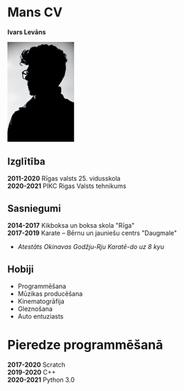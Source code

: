 # Mans CV
**Ivars Levāns**  

<img src="images/cv.jpeg" width=150>

## Izglītība
**2011-2020** Rīgas valsts 25. vidusskola  
**2020-2021** PIKC Rigas Valsts tehnikums  

## Sasniegumi
**2014-2017** Kikboksa un boksa skola "Rīga"  
**2017-2019** Karate – Bērnu un jauniešu centrs "Daugmale"  
- *Atestāts Okinavas Godžju-Rju Karatē-do uz 8 kyu*  

## Hobiji
- Programmēšana
- Mūzikas producēšana
- Kinematogrāfija
- Gleznošana
- Auto entuziasts

# Pieredze programmēšanā
**2017-2020** Scratch  
**2019-2020** C++  
**2020-2021** Python 3.0  

